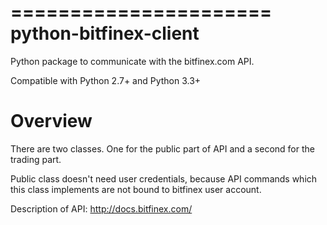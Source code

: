 ======================
python-bitfinex-client
======================

Python package to communicate with the bitfinex.com API.

Compatible with Python 2.7+ and Python 3.3+


Overview
========

There are two classes. One for the public part of API and a second for the
trading part.

Public class doesn't need user credentials, because API commands which this
class implements are not bound to bitfinex user account.

Description of API: http://docs.bitfinex.com/
